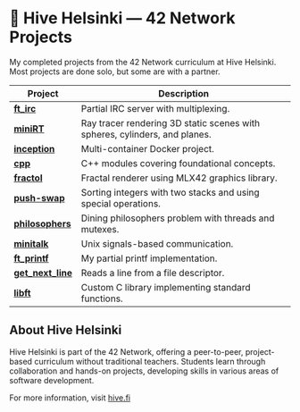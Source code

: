 # 🐝 Hive Helsinki — 42 Network Projects

My completed projects from the 42 Network curriculum at Hive Helsinki. Most projects are done solo, but some are with a partner.

| Project         | Description                                               |
|-----------------|-----------------------------------------------------------|
| **[ft_irc](https://github.com/BrunoPosa/IRC-Server)**      | Partial IRC server with multiplexing.                      |
| **[miniRT](https://github.com/BrunoPosa/C-RayTracer)**      | Ray tracer rendering 3D static scenes with spheres, cylinders, and planes. |
| **[inception](https://github.com/BrunoPosa/inception)**   | Multi-container Docker project.                            |
| **[cpp](https://github.com/BrunoPosa/Hive-school-projects/tree/main/cpp)**         | C++ modules covering foundational concepts.               |
| **[fractol](https://github.com/BrunoPosa/fractol)**     | Fractal renderer using MLX42 graphics library.            |
| **[push-swap](https://github.com/BrunoPosa/Stack-Sort)**   | Sorting integers with two stacks and using special operations. |
| **[philosophers](https://github.com/BrunoPosa/Hive-school-projects/tree/main/philosophers)**| Dining philosophers problem with threads and mutexes.     |
| **[minitalk](https://github.com/BrunoPosa/minitalk)**    | Unix signals-based communication.                          |
| **[ft_printf](https://github.com/BrunoPosa/printf)**   | My partial printf implementation.                          |
| **[get_next_line](https://github.com/BrunoPosa/get_next_line)** | Reads a line from a file descriptor.                      |
| **[libft](https://github.com/BrunoPosa/my-C-stdlib)**       | Custom C library implementing standard functions.         |


## About Hive Helsinki

Hive Helsinki is part of the 42 Network, offering a peer-to-peer, project-based curriculum without traditional teachers. Students learn through collaboration and hands-on projects, developing skills in various areas of software development.

For more information, visit [hive.fi](https://www.hive.fi/en)
